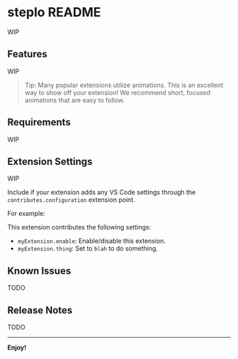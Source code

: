 # steplo README

WIP

## Features

WIP

> Tip: Many popular extensions utilize animations. This is an excellent way to show off your extension! We recommend short, focused animations that are easy to follow.

## Requirements

WIP

## Extension Settings

WIP

Include if your extension adds any VS Code settings through the `contributes.configuration` extension point.

For example:

This extension contributes the following settings:

* `myExtension.enable`: Enable/disable this extension.
* `myExtension.thing`: Set to `blah` to do something.

## Known Issues

TODO

## Release Notes

TODO

---

**Enjoy!**
